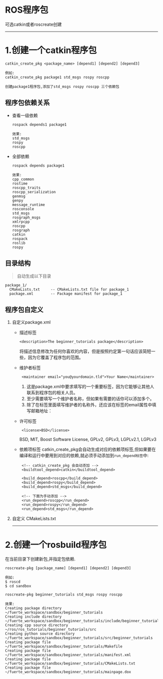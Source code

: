 # ROS程序包 
可选catkin或者roscreate创建
***
# **1.创建一个catkin程序包**
    catkin_create_pkg <package_name> [depend1] [depend2] [depend3]

    例如:
    catkin_create_pkg package1 std_msgs rospy roscpp

    创建package1程序包,添加了std_msgs rospy roscpp 三个依赖包

## 程序包依赖关系

- 查看一级依赖
  
      rospack depends1 package1

      效果:
      std_msgs
      rospy
      roscpp 
- 全部依赖

      rospack depends package1

      效果:
      cpp_common
      rostime
      roscpp_traits
      roscpp_serialization
      genmsg
      genpy
      message_runtime
      rosconsole
      std_msgs
      rosgraph_msgs
      xmlrpcpp
      roscpp
      rosgraph
      catkin
      rospack
      roslib
      rospy

## 目录结构
>自动生成以下目录

    package_1/
      CMakeLists.txt     -- CMakeLists.txt file for package_1
      package.xml        -- Package manifest for package_1

## 程序包自定义

1. 自定义package.xml
    - 描述标签

          <description>The beginner_tutorials package</description>

      将描述信息修改为任何你喜欢的内容，但是按照约定第一句话应该简短一些，因为它覆盖了程序包的范围。

     - 维护者标签

            <maintainer email="you@yourdomain.tld">Your Name</maintainer>

        1. 这是package.xml中要求填写的一个重要标签，因为它能够让其他人联系到程序包的相关人员。
        2. 至少需要填写一个维护者名称，但如果有需要的话你可以添加多个。
        3. 除了在标签里面填写维护者的名称外，还应该在标签的email属性中填写邮箱地址：
   
     - 许可标签

            <license>BSD</license>

        BSD, MIT, Boost Software License, GPLv2, GPLv3, LGPLv2.1, LGPLv3

     - 依赖项标签
        catkin_create_pkg会自动生成对应的依赖项标签,但如果要在编译和运行中要用到对应的依赖,就必须手动添加到`run_depend标签`中:
    
            <!-- catkin_create_pkg 会自动添加 -->
            <buildtool_depend>catkin</buildtool_depend>

            <build_depend>roscpp</build_depend>
            <build_depend>rospy</build_depend>
            <build_depend>std_msgs</build_depend>

            <!-- 下面为手动添加 -->
            <run_depend>roscpp</run_depend>
            <run_depend>rospy</run_depend>
            <run_depend>std_msgs</run_depend>
2. 自定义 CMakeLists.txt
   ***
# **2.创建一个rosbuild程序包**

在当前目录下创建新包,并指定包依赖.

    roscreate-pkg [package_name] [depend1] [depend2] [depend3]

    例如:
    $ roscd
    $ cd sandbox
    
    roscreate-pkg beginner_tutorials std_msgs rospy roscpp

    效果:
    Creating package directory ~/fuerte_workspace/sandbox/beginner_tutorials
    Creating include directory ~/fuerte_workspace/sandbox/beginner_tutorials/include/beginner_tutorials
    Creating cpp source directory ~/ros/ros_tutorials/beginner_tutorials/src
    Creating python source directory ~/fuerte_workspace/sandbox/beginner_tutorials/src/beginner_tutorials
    Creating package file ~/fuerte_workspace/sandbox/beginner_tutorials/Makefile
    Creating package file ~/fuerte_workspace/sandbox/beginner_tutorials/manifest.xml
    Creating package file ~/fuerte_workspace/sandbox/beginner_tutorials/CMakeLists.txt
    Creating package file ~/fuerte_workspace/sandbox/beginner_tutorials/mainpage.dox